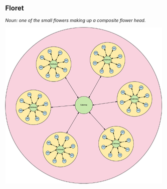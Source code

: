 ## Floret
*Noun: one of the small flowers making up a composite flower head.*

![Floret Pattern](images/floret.png)

